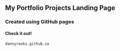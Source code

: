 ## My Portfolio Projects Landing Page

### Created using GitHub pages

#### Check it out! 
    dannyrooks.github.io 






